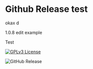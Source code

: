# Github Release test

okax d

1.0.8 edit example

Test


[![GPLv3 License](https://img.shields.io/badge/License-GPL%20v3-yellow.svg)](https://opensource.org/licenses/)

![GitHub Release](https://img.shields.io/github/v/Release/FabrizioMusacchio/motila)

